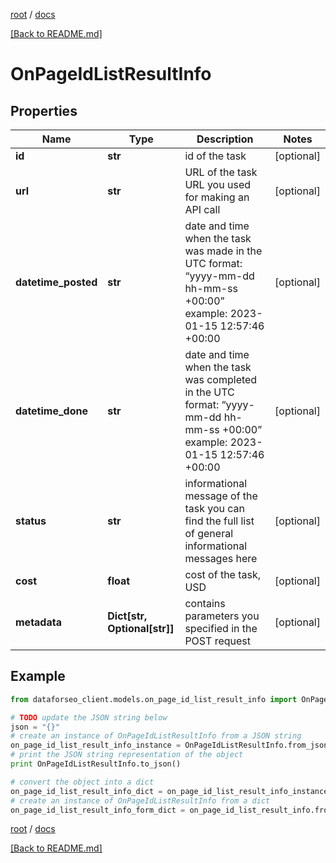 [root](./../ "root") / [docs](./ "docs")

[[Back to README.md]](./../README.md "[Back to README.md]")

# OnPageIdListResultInfo

## Properties

Name | Type | Description | Notes
------------ | ------------- | ------------- | -------------
**id** | **str** | id of the task | [optional]
**url** | **str** | URL of the task URL you used for making an API call | [optional]
**datetime_posted** | **str** | date and time when the task was made in the UTC format: “yyyy-mm-dd hh-mm-ss +00:00” example: 2023-01-15 12:57:46 +00:00 | [optional]
**datetime_done** | **str** | date and time when the task was completed in the UTC format: “yyyy-mm-dd hh-mm-ss +00:00” example: 2023-01-15 12:57:46 +00:00 | [optional]
**status** | **str** | informational message of the task you can find the full list of general informational messages here | [optional]
**cost** | **float** | cost of the task, USD | [optional]
**metadata** | **Dict[str, Optional[str]]** | contains parameters you specified in the POST request | [optional]

## Example

```python
from dataforseo_client.models.on_page_id_list_result_info import OnPageIdListResultInfo

# TODO update the JSON string below
json = "{}"
# create an instance of OnPageIdListResultInfo from a JSON string
on_page_id_list_result_info_instance = OnPageIdListResultInfo.from_json(json)
# print the JSON string representation of the object
print OnPageIdListResultInfo.to_json()

# convert the object into a dict
on_page_id_list_result_info_dict = on_page_id_list_result_info_instance.to_dict()
# create an instance of OnPageIdListResultInfo from a dict
on_page_id_list_result_info_form_dict = on_page_id_list_result_info.from_dict(on_page_id_list_result_info_dict)
```

  

[root](./../ "root") / [docs](./ "docs")

[[Back to README.md]](./../README.md "[Back to README.md]")